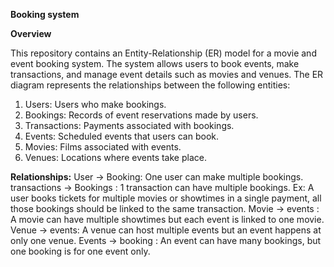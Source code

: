 **Booking system**

**Overview**

This repository contains an Entity-Relationship (ER) model for a movie and event booking system. The system allows users to book events, make transactions, and manage event details such as movies and venues.
The ER diagram represents the relationships between the following entities:
1. Users: Users who make bookings.
2. Bookings: Records of event reservations made by users.
3. Transactions: Payments associated with bookings.
4. Events: Scheduled events that users can book.
5. Movies: Films associated with events.
6. Venues: Locations where events take place.

**Relationships:**
User -> Booking: One user can make multiple bookings. 
transactions -> Bookings : 1 transaction can have multiple bookings. 
Ex: A user books tickets for multiple movies or showtimes in a single payment, all those bookings should be linked to the same transaction.
Movie -> events : A movie can have multiple showtimes but each event is linked to one movie.
Venue -> events: A venue can host multiple events but an event happens at only one venue.
Events -> booking : An event can have many bookings, but one booking is for one event only.

